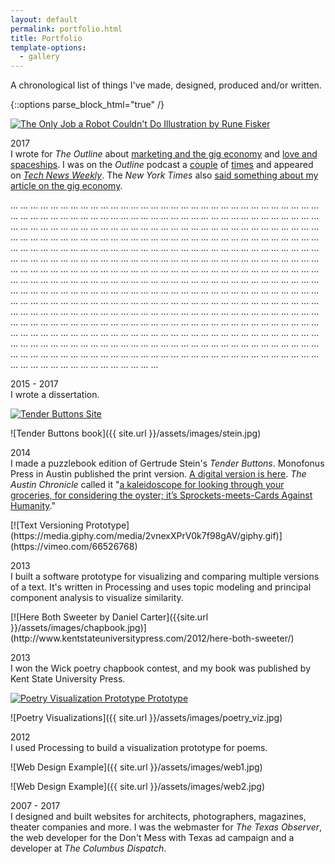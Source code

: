 ```yaml
---
layout: default
permalink: portfolio.html
title: Portfolio
template-options:
  - gallery
---
```


A chronological list of things I've made, designed, produced and/or written.

{::options parse_block_html="true" /}




<div class="gallery">

<div class="gallery-image">

[![The Only Job a Robot Couldn't Do Illustration by Rune Fisker](https://media.giphy.com/media/tI6SzafY8jmPpifulk/giphy.gif)](https://theoutline.com/post/2393/the-only-job-a-robot-couldn-t-do?zd=1&zi=vhe7trnj)

</div>

2017 <br />I wrote for _The Outline_ about [marketing and the gig economy](https://theoutline.com/post/2393/the-only-job-a-robot-couldn-t-do?zd=1&zi=vhe7trnj) and [love and spaceships](https://theoutline.com/post/2781/the-meaning-of-life-according-to-a-spaceship?zd=1&zi=3cfuo3wf). I was on the _Outline_ podcast a [couple](https://play.radiopublic.com/the-outline-world-dispatch-6vVRD1/ep/s1!0410ced4fd8e03299301b099ec05cfc6ab58f666) of [times](https://play.radiopublic.com/the-outline-world-dispatch-6vVRD1/ep/s1!684bbe9b76bd6889dd32c0691d8bab27b5580d2d) and appeared on [_Tech News Weekly_](https://twit.tv/shows/tech-news-weekly/episodes/13?autostart=false). The _New York Times_ also [said something about my article on the gig economy](https://www.nytimes.com/2017/10/17/insider/what-were-reading.html).
</div>




<div class="gallery">

<div class="gallery-image">

... ... ... ... ... ... ... ... ... ... ... ... ... ... ... ... ... ... ... ... ... ... ... ... ... ... ... ... ... ... ... ... ... ... ... ... ... ... ... ... ... ... ... ... ... ... ... ... ... ... ... ... ... ... ... ... ... ... ... ... ... ... ... ... ... ... ... ... ... ... ... ... ... ... ... ... ... ... ... ... ... ... ... ... ... ... ... ... ... ... ... ... ... ... ... ... ... ... ... ... ... ... ... ... ... ... ... ... ... ... ... ... ... ... ... ... ... ... ... ... ... ... ... ... ... ... ... ... ... ... ... ... ... ... ... ... ... ... ... ... ... ... ... ... ... ... ... ... ... ... ... ... ... ... ... ... ... ... ... ... ... ... ... ... ... ... ... ... ... ... ... ... ... ... ... ... ... ... ... ... ... ... ... ... ... ... ... ... ... ... ... ... ... ... ... ... ... ... ... ... ... ... ... ... ... ... ... ... ... ... ... ... ... ... ... ... ... ... ... ... ... ... ... ... ... ... ... ... ... ... ... ... ... ... ... ... ... ... ... ... ... ... ... ... ... ... ... ... ... ... ... ... ... ... ... ... ... ... ... ... ... ... ... ... ... ... ... ... ... ... ... ... ... ... ... ... ... ... ... ... ... ... ... ... ... ... ... ... ... ... ... ... ... ... ... ... ... ... ... ... ... ... ... ... ... ... ... ... ... ... ... ... ... ... ... ... ... ... ... ... ... ... ... ... ... ... ... ... ... ... ... ... ... ... ... ... ... ... ... ... ... ... ... ... ... ... ... ... ... ... ... ... ... ... ... ... ... ... ... ... ... ... ... ... ... ... ... ... ... ... ... ... ... ... ... ... ... ... ... ... ... ... ... ... ... ... ... ... ... ... ... ... ... ... ... ... ... ... ... ... ... ... ... ... ... ... ... ... ... ... ... ... ... ... ... ... ... ... ... ... ... ... ... ... ... ... ... ... ... ... ... ... ... ... ... ... ... ... ... ... ... ... ... ... ... ... ... ... ... ... ... ... ... ... ... ... ... ... ... ... ... ... ... ... ... ... ... ... ... ... ... ... ... ... ... ... ... ... ... ...

</div>

2015 - 2017 <br /> I wrote a dissertation.
</div>








<div class="gallery">

<div class="gallery-image">

[![Tender Buttons Site](https://media.giphy.com/media/sRK6YE30ZFKB6oDvND/giphy.gif)]({{site.url}}/assets/projects/stein/)

![Tender Buttons book]({{ site.url }}/assets/images/stein.jpg)

</div>

2014 <br /> I made a puzzlebook edition of Gertrude Stein's _Tender Buttons_. Monofonus Press in Austin published the print version. [A digital version is here]({{site.url}}/assets/projects/stein). _The Austin Chronicle_ called it "[a kaleidoscope for looking through your groceries, for considering the oyster; it’s Sprockets-meets-Cards Against Humanity](https://www.austinchronicle.com/daily/books/2014-04-23/whos-afraid-of-gertrude-stein/)."
</div>







<div class="gallery">

<div class="gallery-image">
[![Text Versioning Prototype](https://media.giphy.com/media/2vnexXPrV0k7f98gAV/giphy.gif)](https://vimeo.com/66526768)
</div>

2013 <br /> I built a software prototype for visualizing and comparing multiple versions of a text. It's written in Processing and uses topic modeling and principal component analysis to visualize similarity.
</div>







<div class="gallery">

<div class="gallery-image">
[![Here Both Sweeter by Daniel Carter]({{site.url }}/assets/images/chapbook.jpg)](http://www.kentstateuniversitypress.com/2012/here-both-sweeter/)
</div>

2013 <br /> I won the Wick poetry chapbook contest, and my book was published by Kent State University Press.
</div>









<div class="gallery">

<div class="gallery-image">

[![Poetry Visualization Prototype Prototype](https://media.giphy.com/media/BpR8eb7kLG7FYPjGBE/giphy.gif)](https://vimeo.com/59351349)

![Poetry Visualizations]({{ site.url }}/assets/images/poetry_viz.jpg)

</div>

2012 <br /> I used Processing to build a visualization prototype for poems.
</div>










<div class="gallery">

<div class="gallery-image">

![Web Design Example]({{ site.url }}/assets/images/web1.jpg)

![Web Design Example]({{ site.url }}/assets/images/web2.jpg)

</div>

2007 - 2017 <br /> I designed and built websites for architects, photographers, magazines, theater companies and more. I was the webmaster for _The Texas Observer_, the web developer for the Don't Mess with Texas ad campaign and a developer at _The Columbus Dispatch_.
</div>





<!--
<div class="gallery">

<div class="gallery-image">

![Photo Example]({{ site.url }}/assets/images/photo1.jpg)

![Photo Example]({{ site.url }}/assets/images/photo2.jpg)

</div>

2007 - 2009 <br /> I was a wedding photographer and also did some magazine work.
</div>
-->
